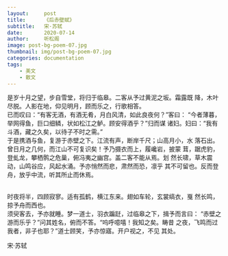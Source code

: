 ```yaml
---
layout:     post
title:      《后赤壁赋》
subtitle:   宋·苏轼
date:       2020-07-14
author:     听松阁
image: post-bg-poem-07.jpg
thumbnail: img/post-bg-poem-07.jpg
categories: documentation
tags:
    - 美文
    - 散文
---
```


   是岁十月之望，步自雪堂，将归于临皋。二客从予过黄泥之坂。霜露既
降，木叶尽脱。人影在地，仰见明月，顾而乐之，行歌相答。
<br>
     已而叹曰：“有客无酒，有酒无肴，月白风清，如此良夜何？”客曰：
“今者薄暮，举网得鱼，巨口细鳞，状如松江之鲈。顾安得酒乎？”归而谋
诸妇。妇曰：“我有斗酒，藏之久矣，以待子不时之需。”
<br>
     于是携酒与鱼，复游于赤壁之下。江流有声，断岸千尺；山高月小，水
落石出。曾日月之几何，而江山不可复识矣！予乃摄衣而上，履巉岩，披蒙
茸，踞虎豹，登虬龙，攀栖鹘之危巢，俯冯夷之幽宫。盖二客不能从焉。划
然长啸，草木震动，山鸣谷应，风起水涌。予亦悄然而悲，肃然而恐，凛乎
其不可留也。反而登舟，放乎中流，听其所止而休焉。

<br>
     时夜将半，四顾寂寥。适有孤鹤，横江东来。翅如车轮，玄裳缟衣，戛
然长鸣，掠予舟而西也。
<br>
     须臾客去，予亦就睡。梦一道士，羽衣蹁跹，过临皋之下，揖予而言曰：
“赤壁之游而乐乎？”问其姓名，俯而不答。“呜呼噫嘻！我知之矣。畴昔
之夜，飞鸣而过我者，非子也耶？”道士顾笑，予亦惊寤。开户视之，不见
其处。


宋·苏轼